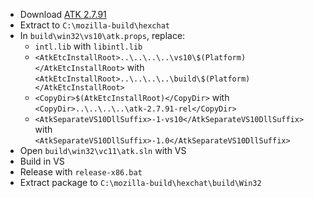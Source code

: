  * Download [ATK 2.7.91](http://ftp.gnome.org/pub/gnome/sources/atk/2.7/atk-2.7.91.tar.xz)
 * Extract to `C:\mozilla-build\hexchat`
 * In `build\win32\vs10\atk.props`, replace:
	* `intl.lib` with `libintl.lib`
	* `<AtkEtcInstallRoot>..\..\..\..\vs10\$(Platform)</AtkEtcInstallRoot>` with  
`<AtkEtcInstallRoot>..\..\..\..\build\$(Platform)</AtkEtcInstallRoot>`
	* `<CopyDir>$(AtkEtcInstallRoot)</CopyDir>` with  
`<CopyDir>..\..\..\..\atk-2.7.91-rel</CopyDir>`
	* `<AtkSeparateVS10DllSuffix>-1-vs10</AtkSeparateVS10DllSuffix>` with  
`<AtkSeparateVS10DllSuffix>-1.0</AtkSeparateVS10DllSuffix>`
 * Open `build\win32\vc11\atk.sln` with VS
 * Build in VS
 * Release with `release-x86.bat`
 * Extract package to `C:\mozilla-build\hexchat\build\Win32`
